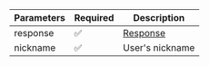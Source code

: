 | Parameters 	| Required 	                | Description           	|
|------------	|----------	                |-----------------------	|
| response   	| :white_check_mark:      	| [Response](Response.md) 	|
| nickname     	| :white_check_mark:      	| User's nickname         	|
